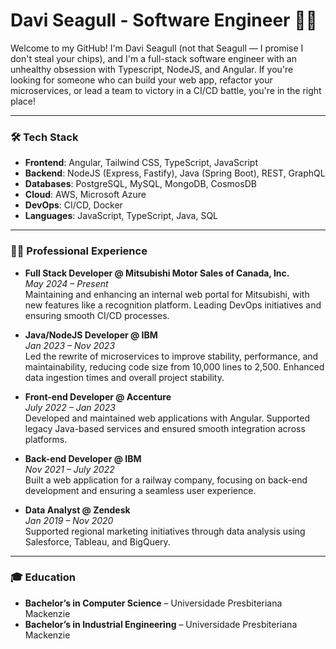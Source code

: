 # Davi Seagull - Software Engineer 👋🏼

Welcome to my GitHub! I'm Davi Seagull (not that Seagull — I promise I don't steal your chips), and I'm a full-stack software engineer with an unhealthy obsession with Typescript, NodeJS, and Angular. If you're looking for someone who can build your web app, refactor your microservices, or lead a team to victory in a CI/CD battle, you're in the right place!

---

### 🛠️ Tech Stack

- **Frontend**: Angular, Tailwind CSS, TypeScript, JavaScript  
- **Backend**: NodeJS (Express, Fastify), Java (Spring Boot), REST, GraphQL  
- **Databases**: PostgreSQL, MySQL, MongoDB, CosmosDB  
- **Cloud**: AWS, Microsoft Azure  
- **DevOps**: CI/CD, Docker  
- **Languages**: JavaScript, TypeScript, Java, SQL

---

### 🧑‍💻 Professional Experience

- **Full Stack Developer @ Mitsubishi Motor Sales of Canada, Inc.**  
  _May 2024 – Present_  
  Maintaining and enhancing an internal web portal for Mitsubishi, with new features like a recognition platform. Leading DevOps initiatives and ensuring smooth CI/CD processes.

- **Java/NodeJS Developer @ IBM**  
  _Jan 2023 – Nov 2023_  
  Led the rewrite of microservices to improve stability, performance, and maintainability, reducing code size from 10,000 lines to 2,500. Enhanced data ingestion times and overall project stability.

- **Front-end Developer @ Accenture**  
  _July 2022 – Jan 2023_  
  Developed and maintained web applications with Angular. Supported legacy Java-based services and ensured smooth integration across platforms.

- **Back-end Developer @ IBM**  
  _Nov 2021 – July 2022_  
  Built a web application for a railway company, focusing on back-end development and ensuring a seamless user experience.

- **Data Analyst @ Zendesk**  
  _Jan 2019 – Nov 2020_  
  Supported regional marketing initiatives through data analysis using Salesforce, Tableau, and BigQuery.

---

### 🎓 Education

- **Bachelor’s in Computer Science** – Universidade Presbiteriana Mackenzie  
- **Bachelor’s in Industrial Engineering** – Universidade Presbiteriana Mackenzie  
